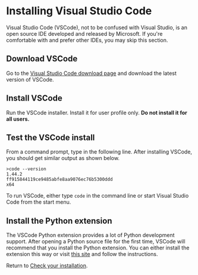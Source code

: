 # Installing Visual Studio Code
Visual Studio Code (VSCode), not to be confused with Visual Studio, is an open
source IDE developed and released by Microsoft. If you're comfortable with and
prefer other IDEs, you may skip this section.

## Download VSCode
Go to the [Visual Studio Code download page][1] and download the latest version
of VSCode.

## Install VSCode
Run the VSCode installer. Install it for user profile only. **Do not install it
for all users.**

## Test the VSCode install
From a command prompt, type in the following line. After installing VSCode, you
should get similar output as shown below.

```
>code --version
1.44.2
ff915844119ce9485abfe8aa9076ec76b5300ddd
x64
```

To run VSCode, either type `code` in the command line or start Visual Studio
Code from the start menu.

## Install the Python extension
The VSCode Python extension provides a lot of Python development support.
After opening a Python source file for the first time, VSCode will recommend
that you install the Python extension. You can either install the extension
this way or visit [this site][2] and follow the instructions.

Return to [Check your installation](check).

[1]: https://code.visualstudio.com/download
[2]: https://marketplace.visualstudio.com/items?itemName=ms-python.python

